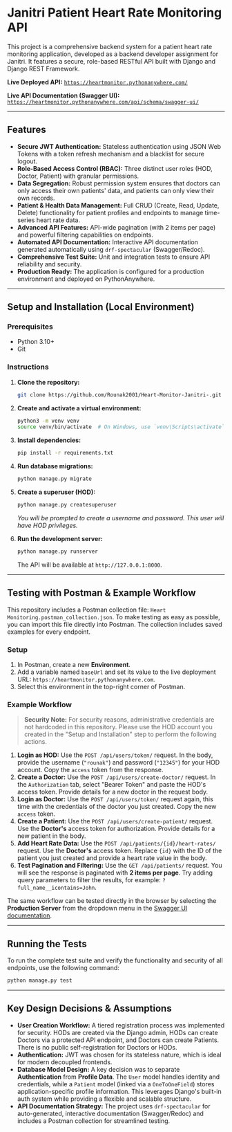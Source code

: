 # Janitri Patient Heart Rate Monitoring API

This project is a comprehensive backend system for a patient heart rate monitoring application, developed as a backend developer assignment for Janitri. It features a secure, role-based RESTful API built with Django and Django REST Framework.

**Live Deployed API:** [`https://heartmonitor.pythonanywhere.com/`](https://heartmonitor.pythonanywhere.com/)

**Live API Documentation (Swagger UI):** [`https://heartmonitor.pythonanywhere.com/api/schema/swagger-ui/`](https://heartmonitor.pythonanywhere.com/api/schema/swagger-ui/)

---

## Features

-   **Secure JWT Authentication:** Stateless authentication using JSON Web Tokens with a token refresh mechanism and a blacklist for secure logout.
-   **Role-Based Access Control (RBAC):** Three distinct user roles (HOD, Doctor, Patient) with granular permissions.
-   **Data Segregation:** Robust permission system ensures that doctors can only access their own patients' data, and patients can only view their own records.
-   **Patient & Health Data Management:** Full CRUD (Create, Read, Update, Delete) functionality for patient profiles and endpoints to manage time-series heart rate data.
-   **Advanced API Features:** API-wide pagination (with 2 items per page) and powerful filtering capabilities on endpoints.
-   **Automated API Documentation:** Interactive API documentation generated automatically using `drf-spectacular` (Swagger/Redoc).
-   **Comprehensive Test Suite:** Unit and integration tests to ensure API reliability and security.
-   **Production Ready:** The application is configured for a production environment and deployed on PythonAnywhere.

---

## Setup and Installation (Local Environment)

### Prerequisites
- Python 3.10+
- Git

### Instructions
1.  **Clone the repository:**
    ```bash
    git clone https://github.com/Rounak2001/Heart-Monitor-Janitri-.git
    ```

2.  **Create and activate a virtual environment:**
    ```bash
    python3 -m venv venv
    source venv/bin/activate  # On Windows, use `venv\Scripts\activate`
    ```

3.  **Install dependencies:**
    ```bash
    pip install -r requirements.txt
    ```

4.  **Run database migrations:**
    ```bash
    python manage.py migrate
    ```

5.  **Create a superuser (HOD):**
    ```bash
    python manage.py createsuperuser
    ```
    *You will be prompted to create a username and password. This user will have HOD privileges.*

6.  **Run the development server:**
    ```bash
    python manage.py runserver
    ```
    The API will be available at `http://127.0.0.1:8000`.

---

## Testing with Postman & Example Workflow

This repository includes a Postman collection file: `Heart Monitoring.postman_collection.json`. To make testing as easy as possible, you can import this file directly into Postman. The collection includes saved examples for every endpoint.

### Setup
1.  In Postman, create a new **Environment**.
2.  Add a variable named `baseUrl` and set its value to the live deployment URL: `https://heartmonitor.pythonanywhere.com`.
3.  Select this environment in the top-right corner of Postman.

### Example Workflow
> **Security Note:** For security reasons, administrative credentials are not hardcoded in this repository. Please use the HOD account you created in the "Setup and Installation" step to perform the following actions.

1.  **Login as HOD:** Use the `POST /api/users/token/` request. In the body, provide the username (`"rounak"`) and password (`"12345"`) for your HOD account. Copy the `access` token from the response.
2.  **Create a Doctor:** Use the `POST /api/users/create-doctor/` request. In the `Authorization` tab, select "Bearer Token" and paste the HOD's access token. Provide details for a new doctor in the request body.
3.  **Login as Doctor:** Use the `POST /api/users/token/` request again, this time with the credentials of the doctor you just created. Copy the new `access` token.
4.  **Create a Patient:** Use the `POST /api/users/create-patient/` request. Use the **Doctor's** access token for authorization. Provide details for a new patient in the body.
5.  **Add Heart Rate Data:** Use the `POST /api/patients/{id}/heart-rates/` request. Use the **Doctor's** access token. Replace `{id}` with the ID of the patient you just created and provide a heart rate value in the body.
6.  **Test Pagination and Filtering:** Use the `GET /api/patients/` request. You will see the response is paginated with **2 items per page**. Try adding query parameters to filter the results, for example: `?full_name__icontains=John`.

The same workflow can be tested directly in the browser by selecting the **Production Server** from the dropdown menu in the [Swagger UI documentation](https://heartmonitor.pythonanywhere.com/api/schema/swagger-ui/).

---

## Running the Tests

To run the complete test suite and verify the functionality and security of all endpoints, use the following command:

```bash
python manage.py test
```

---

## Key Design Decisions & Assumptions

-   **User Creation Workflow:** A tiered registration process was implemented for security. HODs are created via the Django admin, HODs can create Doctors via a protected API endpoint, and Doctors can create Patients. There is no public self-registration for Doctors or HODs.
-   **Authentication:** JWT was chosen for its stateless nature, which is ideal for modern decoupled frontends.
-   **Database Model Design:** A key decision was to separate **Authentication** from **Profile Data**. The `User` model handles identity and credentials, while a `Patient` model (linked via a `OneToOneField`) stores application-specific profile information. This leverages Django's built-in auth system while providing a flexible and scalable structure.
-   **API Documentation Strategy:** The project uses `drf-spectacular` for auto-generated, interactive documentation (Swagger/Redoc) and includes a Postman collection for streamlined testing.